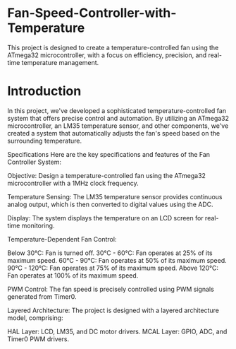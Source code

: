 # Fan-Speed-Controller-with-Temperature
This project is designed to create a temperature-controlled fan using the ATmega32 microcontroller, with a focus on efficiency, precision, and real-time temperature management.
# Introduction
In this project, we've developed a sophisticated temperature-controlled fan system that offers precise control and automation. By utilizing an ATmega32 microcontroller, an LM35 temperature sensor, and other components, we've created a system that automatically adjusts the fan's speed based on the surrounding temperature.

Specifications
Here are the key specifications and features of the Fan Controller System:

Objective: Design a temperature-controlled fan using the ATmega32 microcontroller with a 1MHz clock frequency.

Temperature Sensing: The LM35 temperature sensor provides continuous analog output, which is then converted to digital values using the ADC.

Display: The system displays the temperature on an LCD screen for real-time monitoring.

Temperature-Dependent Fan Control:

Below 30°C: Fan is turned off.
30°C - 60°C: Fan operates at 25% of its maximum speed.
60°C - 90°C: Fan operates at 50% of its maximum speed.
90°C - 120°C: Fan operates at 75% of its maximum speed.
Above 120°C: Fan operates at 100% of its maximum speed.

PWM Control: The fan speed is precisely controlled using PWM signals generated from Timer0.

Layered Architecture: The project is designed with a layered architecture model, comprising:

HAL Layer: LCD, LM35, and DC motor drivers.
MCAL Layer: GPIO, ADC, and Timer0 PWM drivers.
